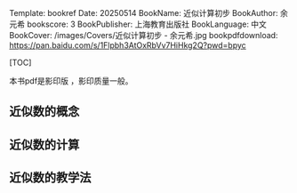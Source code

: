 Template: bookref
Date: 20250514
BookName: 近似计算初步
BookAuthor: 余元希
bookscore: 3
BookPublisher: 上海教育出版社
BookLanguage: 中文
BookCover: /images/Covers/近似计算初步 - 余元希.jpg
bookpdfdownload: https://pan.baidu.com/s/1Flpbh3AtOxRbVv7HiHkg2Q?pwd=bpyc



[TOC]

本书pdf是影印版 ，影印质量一般。


## 近似数的概念
## 近似数的计算
## 近似数的教学法

